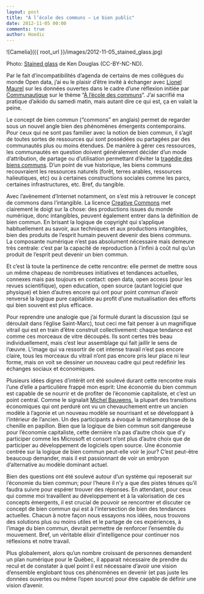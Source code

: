 ```yaml
---
layout: post
title: "À l’école des communs – Le bien public"
date: 2012-11-05 00:00
comments: true
author: Hoedic
---
```


![Camelia]({{ root_url }}/images/2012-11-05_stained_glass.jpg)
<div class="photoattrib">Photo: <a href="http://www.jacquespharand.com/">Stained glass</a> de Ken Douglas (CC-BY-NC-ND).</div>

Par le fait d’incompatibilités d’agenda de certains de mes collègues du monde Open data, j’ai eu le plaisir d’être invité à échanger avec [Lionel Maurel](http://scinfolex.wordpress.com/) sur les données ouvertes dans le cadre d’une réflexion initiée par [Communautique](http://www.communautique.qc.ca/) sur le thème “[À l’école des communs](http://www.communautique.qc.ca/nouvelles/nouvelles-communautique/lcole-des-communs-du-2-au-3-novembre-2012.html)“. J’ai sacrifié ma pratique d’aikido du samedi matin, mais autant dire ce qui est, ça en valait la peine.

Le concept de bien commun (“commons” en anglais) permet de regarder sous un nouvel angle bien des phénomènes émergents contemporains. Pour ceux qui ne sont pas familier avec la notion de bien commun, il s’agit de toutes sortes de ressources qui sont possédées ou partagées par des communautés plus ou moins étendues. De manière à gérer ces ressources, les communautés en question doivent généralement décider d’un mode d’attribution, de partage ou d’utilisation permettant d’éviter la [tragédie des biens communs](http://fr.wikipedia.org/wiki/Trag%C3%A9die_des_biens_communs). D’un point de vue historique, les biens communs recouvraient les ressources naturels (forêt, terres arables, ressources halieutiques, etc) ou à certaines constructions sociales comme les parcs, certaines infrastructures, etc. Bref, du tangible.

Avec l’avènement d’Internet notamment, on s’est mis à retrouver le concept de commons dans l’intangible. La licence [Creative Commons](http://creativecommons.org/) met clairement le doigt sur la chose: des productions issues du monde numérique, donc intangibles, peuvent également entrer dans la définition de bien commun. En brisant la logique de copyright qui s’applique habituellement au savoir, aux techniques et aux productions intangibles, bien des produits de l’esprit humain peuvent devenir des biens communs. La composante numérique n’est pas absolument nécessaire mais demeure très centrale: c’est par la capacité de reproduction à l’infini à coût nul qu’un produit de l’esprit peut devenir un bien commun.

Et c’est là toute la pertinence de cette rencontre: elle permet de mettre sous un même chapeau de nombreuses initiatives et tendances actuelles, connexes mais pas toujours en contact: open data, open access (pour les revues scientifique), open education, open source (autant logiciel que physique) et bien d’autres encore qui ont pour point commun d’avoir renversé la logique pure capitaliste au profit d’une mutualisation des efforts qui bien souvent est plus efficace.

Pour reprendre une analogie que j’ai formulé durant la discussion (qui se déroulait dans l’église Saint-Marc), tout ceci me fait penser à un magnifique vitrail qui est en train d’être construit collectivement: chaque tendance est comme ces morceaux de vitre découpés. Ils sont certes très beau individuellement, mais c’est leur assemblage qui fait jaillir le sens de l’œuvre. L’image qui va ressortir de cet intense travail n’est pas encore claire, tous les morceaux du vitrail n’ont pas encore pris leur place ni leur forme, mais on voit se dessiner un nouveau cadre qui peut redéfinir les échanges sociaux et économiques.

Plusieurs idées dignes d’intérêt ont été soulevé durant cette rencontre mais l’une d’elle a particulière frappé mon esprit: Une économie du bien commun est capable de se nourrir et de profiter de l’économie capitaliste,  et c’est un point central. Comme le signalait [Michel Bauwens](https://twitter.com/mbauwens), la plupart des transitions économiques qui ont perduré ont vu un chevauchement entre un ancien modèle à l’agonie et un nouveau modèle se nourrisant et se développant à l’intérieur de l’ancien. Un des participants a évoqué la métamorphose de la chenille en papillon. Bien que la logique de bien commun soit dangereuse pour l’économie capitaliste, cette dernière n’a pas d’autre choix que d’y participer comme les Microsoft et consort n’ont plus d’autre choix que de participer au développement de logiciels open source. Une économie centrée sur la logique de bien commun peut-elle voir le jour? C’est peut-être beaucoup demander, mais il est passionnant de voir un embryon d’alternative au modèle dominant actuel.

Bien des questions ont été soulevé autour d’un système qui reposerait sur l’économie du bien commun; pour l’heure il n’y a que des pistes ténues qu’il faudra suivre pour espérer trouver des réponses. En attendant, pour ceux qui comme moi travaillent au développement et à la valorisation de ces concepts émergents, il est crucial de pouvoir se rencontrer et discuter ce concept de bien commun qui est à l’intersection de bien des tendances actuelles. Chacun à notre façon nous essayons nos idées, nous trouvons des solutions plus ou moins utiles et le partage de ces expériences, à l’image du bien commun, devrait permettre de renforcer l’ensemble du mouvement. Bref, un véritable élixir d’intelligence pour continuer nos réflexions et notre travail.

Plus globalement, alors qu’un nombre croissant de personnes demandent un plan numérique pour le Québec, il apparait nécessaire de prendre du recul et de constater à quel point il est nécessaire d’avoir une vision d’ensemble englobant tous ces phénomènes en devenir (et pas juste les données ouvertes ou même l’open source) pour être capable de définir une vision d’avenir.